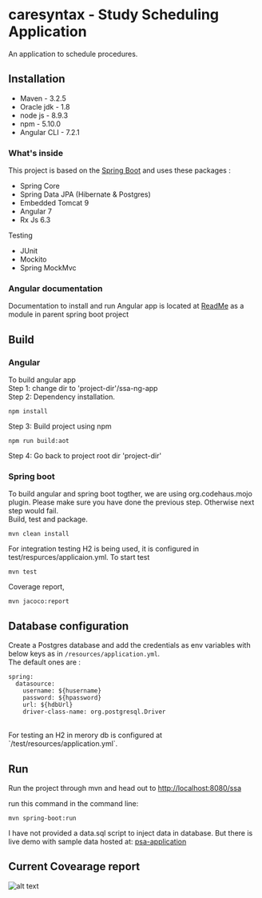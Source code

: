 # caresyntax - Study Scheduling Application

An application to schedule procedures.

## Installation

- Maven - 3.2.5
- Oracle jdk - 1.8
- node js - 8.9.3
- npm - 5.10.0
- Angular CLI - 7.2.1 

### What's inside 
This project is based on the [Spring Boot](http://projects.spring.io/spring-boot/) and uses these packages :
  - Spring Core
  - Spring Data JPA (Hibernate & Postgres)
  - Embedded Tomcat 9
  - Angular 7
  - Rx Js 6.3

Testing
  - JUnit
  - Mockito
  - Spring MockMvc

### Angular documentation
Documentation to install and run Angular app is located at [ReadMe](https://github.com/naveentulsi/caresyntax/blob/master/ssa-ng-app/README.md)
as a module in parent spring boot project
    

## Build

### Angular 
To build angular app <br/>
Step 1: change dir to 'project-dir'/ssa-ng-app <br/>
Step 2: Dependency installation.<br/>

  ```
  npm install
  ```
Step 3: Build project using npm <br/>

  ```
  npm run build:aot
  ```
Step 4: Go back to project root dir 'project-dir' <br/>

### Spring boot
To build angular and spring boot togther, we are using org.codehaus.mojo plugin. Please make sure you have done the previous step. Otherwise next step would fail. <br/>
Build, test and package.<br/>

  ```
  mvn clean install
  ```
For integration testing H2 is being used, it is configured in test/respurces/applicaion.yml. To start test <br/>

  ```
  mvn test
  ```
Coverage report,<br/>
  
  ```
  mvn jacoco:report
  ```
## Database configuration 
Create a Postgres database and add the credentials as env variables with below keys as in `/resources/application.yml`.  
The default ones are :
```
spring:
  datasource:
    username: ${husername}
    password: ${hpassword}
    url: ${hdbUrl}
    driver-class-name: org.postgresql.Driver
```
<br/>
For testing an H2 in merory db is configured at `/test/resources/application.yml`.

## Run 
Run the project through mvn and head out to [http://localhost:8080/ssa](http://localhost:8080/ssa)

run this command in the command line:
```
mvn spring-boot:run
```
I have not provided a data.sql script to inject data in database.
But there is live demo with sample data hosted at:
[psa-application](http://ec2-18-222-221-79.us-east-2.compute.amazonaws.com:8080/ssa)

## Current Covearage report
![alt text](https://caresyntax2.s3.us-east-2.amazonaws.com/jacococoverage.png)



